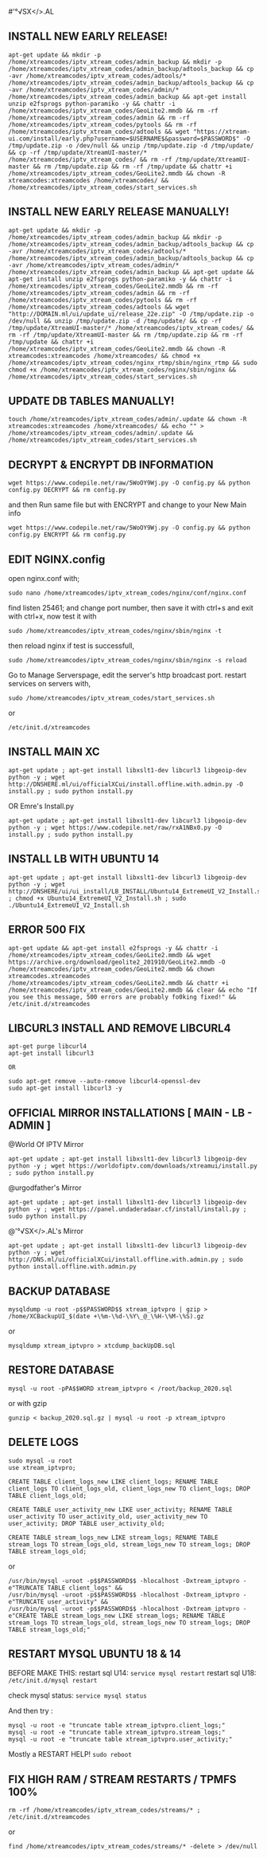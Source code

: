 #'°√SX</>.AL

## INSTALL NEW EARLY RELEASE!

```
apt-get update && mkdir -p /home/xtreamcodes/iptv_xtream_codes/admin_backup && mkdir -p /home/xtreamcodes/iptv_xtream_codes/admin_backup/adtools_backup && cp -avr /home/xtreamcodes/iptv_xtream_codes/adtools/* /home/xtreamcodes/iptv_xtream_codes/admin_backup/adtools_backup && cp -avr /home/xtreamcodes/iptv_xtream_codes/admin/* /home/xtreamcodes/iptv_xtream_codes/admin_backup && apt-get install unzip e2fsprogs python-paramiko -y && chattr -i /home/xtreamcodes/iptv_xtream_codes/GeoLite2.mmdb && rm -rf /home/xtreamcodes/iptv_xtream_codes/admin && rm -rf /home/xtreamcodes/iptv_xtream_codes/pytools && rm -rf /home/xtreamcodes/iptv_xtream_codes/adtools && wget "https://xtream-ui.com/install/early.php?username=$USERNAME$&password=$PASSWORD$" -O /tmp/update.zip -o /dev/null && unzip /tmp/update.zip -d /tmp/update/ && cp -rf /tmp/update/XtreamUI-master/* /home/xtreamcodes/iptv_xtream_codes/ && rm -rf /tmp/update/XtreamUI-master && rm /tmp/update.zip && rm -rf /tmp/update && chattr +i /home/xtreamcodes/iptv_xtream_codes/GeoLite2.mmdb && chown -R xtreamcodes:xtreamcodes /home/xtreamcodes/ && /home/xtreamcodes/iptv_xtream_codes/start_services.sh
 ```

## INSTALL NEW EARLY RELEASE MANUALLY!

```
apt-get update && mkdir -p /home/xtreamcodes/iptv_xtream_codes/admin_backup && mkdir -p /home/xtreamcodes/iptv_xtream_codes/admin_backup/adtools_backup && cp -avr /home/xtreamcodes/iptv_xtream_codes/adtools/* /home/xtreamcodes/iptv_xtream_codes/admin_backup/adtools_backup && cp -avr /home/xtreamcodes/iptv_xtream_codes/admin/* /home/xtreamcodes/iptv_xtream_codes/admin_backup && apt-get update && apt-get install unzip e2fsprogs python-paramiko -y && chattr -i /home/xtreamcodes/iptv_xtream_codes/GeoLite2.mmdb && rm -rf /home/xtreamcodes/iptv_xtream_codes/admin && rm -rf /home/xtreamcodes/iptv_xtream_codes/pytools && rm -rf /home/xtreamcodes/iptv_xtream_codes/adtools && wget "http://DOMAIN.ml/ui/update_ui/release_22e.zip" -O /tmp/update.zip -o /dev/null && unzip /tmp/update.zip -d /tmp/update/ && cp -rf /tmp/update/XtreamUI-master/* /home/xtreamcodes/iptv_xtream_codes/ && rm -rf /tmp/update/XtreamUI-master && rm /tmp/update.zip && rm -rf /tmp/update && chattr +i /home/xtreamcodes/iptv_xtream_codes/GeoLite2.mmdb && chown -R xtreamcodes:xtreamcodes /home/xtreamcodes/ && chmod +x /home/xtreamcodes/iptv_xtream_codes/nginx_rtmp/sbin/nginx_rtmp && sudo chmod +x /home/xtreamcodes/iptv_xtream_codes/nginx/sbin/nginx && /home/xtreamcodes/iptv_xtream_codes/start_services.sh
```

## UPDATE DB TABLES MANUALLY!

```
touch /home/xtreamcodes/iptv_xtream_codes/admin/.update && chown -R xtreamcodes:xtreamcodes /home/xtreamcodes/ && echo "" > /home/xtreamcodes/iptv_xtream_codes/admin/.update && /home/xtreamcodes/iptv_xtream_codes/start_services.sh
```


## DECRYPT & ENCRYPT DB INFORMATION

```
wget https://www.codepile.net/raw/5WoOY9Wj.py -O config.py && python config.py DECRYPT && rm config.py
```

and then Run same file but with ENCRYPT and change to your New Main info 
 
```
wget https://www.codepile.net/raw/5WoOY9Wj.py -O config.py && python config.py ENCRYPT && rm config.py
```


## EDIT NGINX.config

open nginx.conf with;

```
sudo nano /home/xtreamcodes/iptv_xtream_codes/nginx/conf/nginx.conf
```

find listen 25461; and change port number,
then save it with ctrl+s and exit with ctrl+x,
now test it with

```
sudo /home/xtreamcodes/iptv_xtream_codes/nginx/sbin/nginx -t
```

then reload nginx if test is successfull,

```
sudo /home/xtreamcodes/iptv_xtream_codes/nginx/sbin/nginx -s reload
```

Go to Manage Serverspage, edit the server's http broadcast port.
restart services on servers with,

```
sudo /home/xtreamcodes/iptv_xtream_codes/start_services.sh
```
or
```
/etc/init.d/xtreamcodes
```

## INSTALL MAIN XC
```
apt-get update ; apt-get install libxslt1-dev libcurl3 libgeoip-dev python -y ; wget http://DNSHERE.ml/ui/officialXCui/install.offline.with.admin.py -O install.py ; sudo python install.py
```
OR Emre's Install.py
```
apt-get update ; apt-get install libxslt1-dev libcurl3 libgeoip-dev python -y ; wget https://www.codepile.net/raw/rxA1NBx0.py -O install.py ; sudo python install.py
```
## INSTALL LB WITH UBUNTU 14

```
apt-get update ; apt-get install libxslt1-dev libcurl3 libgeoip-dev python -y ; wget http://DNSHERE/ui/ui_install/LB_INSTALL/Ubuntu14_ExtremeUI_V2_Install.sh ; chmod +x Ubuntu14_ExtremeUI_V2_Install.sh ; sudo ./Ubuntu14_ExtremeUI_V2_Install.sh
```


## ERROR 500 FIX

`````
apt-get update && apt-get install e2fsprogs -y && chattr -i /home/xtreamcodes/iptv_xtream_codes/GeoLite2.mmdb && wget https://archive.org/download/geolite2_201910/GeoLite2.mmdb -O /home/xtreamcodes/iptv_xtream_codes/GeoLite2.mmdb && chown xtreamcodes.xtreamcodes /home/xtreamcodes/iptv_xtream_codes/GeoLite2.mmdb && chattr +i /home/xtreamcodes/iptv_xtream_codes/GeoLite2.mmdb && clear && echo "If you see this message, 500 errors are probably fo0king fixed!" && /etc/init.d/xtreamcodes
`````


## LIBCURL3 INSTALL AND REMOVE LIBCURL4

```
apt-get purge libcurl4
apt-get install libcurl3

OR

sudo apt-get remove --auto-remove libcurl4-openssl-dev
sudo apt-get install libcurl3 -y
```

## OFFICIAL MIRROR INSTALLATIONS [ MAIN - LB - ADMIN ]

@World Of IPTV Mirror

```
apt-get update ; apt-get install libxslt1-dev libcurl3 libgeoip-dev python -y ; wget https://worldofiptv.com/downloads/xtreamui/install.py ; sudo python install.py
```

@urgodfather's Mirror

```
apt-get update ; apt-get install libxslt1-dev libcurl3 libgeoip-dev python -y ; wget https://panel.undaderadaar.cf/install/install.py ; sudo python install.py
```
@'°√SX</>.AL's Mirror
```
apt-get update ; apt-get install libxslt1-dev libcurl3 libgeoip-dev python -y ; wget http://DNS.ml/ui/officialXCui/install.offline.with.admin.py ; sudo python install.offline.with.admin.py
```

## BACKUP DATABASE

```
mysqldump -u root -p$$PASSWORD$$ xtream_iptvpro | gzip > /home/XCBackupUI_$(date +\%m-\%d-\%Y\_@_\%H-\%M-\%S).gz
```
or
```
mysqldump xtream_iptvpro > xtcdump_backUpDB.sql
```

## RESTORE DATABASE
```
mysql -u root -pPA$$WORD xtream_iptvpro < /root/backup_2020.sql
```
or with gzip
```
gunzip < backup_2020.sql.gz | mysql -u root -p xtream_iptvpro
```

## DELETE LOGS 

```
sudo mysql -u root
use xtream_iptvpro;
```
```
CREATE TABLE client_logs_new LIKE client_logs; RENAME TABLE client_logs TO client_logs_old, client_logs_new TO client_logs; DROP TABLE client_logs_old;

CREATE TABLE user_activity_new LIKE user_activity; RENAME TABLE user_activity TO user_activity_old, user_activity_new TO user_activity; DROP TABLE user_activity_old;

CREATE TABLE stream_logs_new LIKE stream_logs; RENAME TABLE stream_logs TO stream_logs_old, stream_logs_new TO stream_logs; DROP TABLE stream_logs_old;
```
or
```
/usr/bin/mysql -uroot -p$$PASSWORD$$ -hlocalhost -Dxtream_iptvpro -e"TRUNCATE TABLE client_logs" &&
/usr/bin/mysql -uroot -p$$PASSWORD$$ -hlocalhost -Dxtream_iptvpro -e"TRUNCATE user_activity" && 
/usr/bin/mysql -uroot -p$$PASSWORD$$ -hlocalhost -Dxtream_iptvpro -e"CREATE TABLE stream_logs_new LIKE stream_logs; RENAME TABLE stream_logs TO stream_logs_old, stream_logs_new TO stream_logs; DROP TABLE stream_logs_old;"
```
## RESTART MYSQL UBUNTU 18 & 14

BEFORE MAKE THIS:
restart sql U14:  `service mysql restart`
restart sql U18: `/etc/init.d/mysql restart`

check mysql status: `service mysql status` 

And then try :
```
mysql -u root -e "truncate table xtream_iptvpro.client_logs;"
mysql -u root -e "truncate table xtream_iptvpro.stream_logs;"
mysql -u root -e "truncate table xtream_iptvpro.user_activity;"
```
Mostly a RESTART HELP!
```sudo reboot```

## FIX HIGH RAM / STREAM RESTARTS / TPMFS 100%
```
rm -rf /home/xtreamcodes/iptv_xtream_codes/streams/* ; /etc/init.d/xtreamcodes
```
or
```
find /home/xtreamcodes/iptv_xtream_codes/streams/* -delete > /dev/null
```